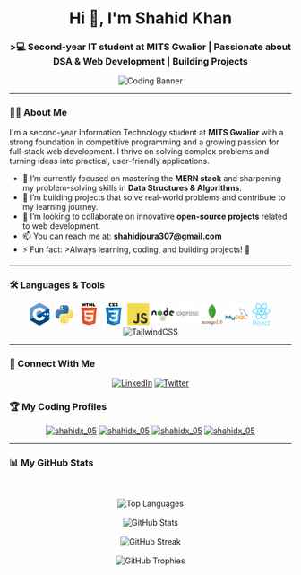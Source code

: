 <h1 align="center">Hi 👋, I'm Shahid Khan</h1>
<h3 align="center">>💻 Second-year IT student at MITS Gwalior | Passionate about DSA & Web Development | Building Projects</h3>

<p align="center">
  <img src="https://media.giphy.com/media/v1.Y2lkPTc5MGI3NjExM3h0NHM4Nmc1Mmc3bjV2b2lqOXN0ZWZka3JmdHpxMXp2bW10eTVjaCZlcD12MV9pbnRlcm5hbF9naWZfYnlfaWQmY3Q9Zw/L1R1tvI9svkASztds2/giphy.gif" width="600" alt="Coding Banner"/>
</p>

---

### 👨‍💻 About Me

I'm a second-year Information Technology student at **MITS Gwalior** with a strong foundation in competitive programming and a growing passion for full-stack web development. I thrive on solving complex problems and turning ideas into practical, user-friendly applications.

- 🌱 I’m currently focused on mastering the **MERN stack** and sharpening my problem-solving skills in **Data Structures & Algorithms**.
- 🚀 I’m building projects that solve real-world problems and contribute to my learning journey.
- 👯 I’m looking to collaborate on innovative **open-source projects** related to web development.
- 📫 You can reach me at: **shahidjoura307@gmail.com**
- ⚡ Fun fact: >Always learning, coding, and building projects! 🚀

---

### 🛠 Languages & Tools
<p align="center">
  <img src="https://raw.githubusercontent.com/devicons/devicon/master/icons/cplusplus/cplusplus-original.svg" alt="C++" width="40" height="40"/>
  <img src="https://raw.githubusercontent.com/devicons/devicon/master/icons/python/python-original.svg" alt="Python" width="40" height="40"/>
  <img src="https://raw.githubusercontent.com/devicons/devicon/master/icons/html5/html5-original-wordmark.svg" alt="HTML5" width="40" height="40"/>
  <img src="https://raw.githubusercontent.com/devicons/devicon/master/icons/css3/css3-original-wordmark.svg" alt="CSS3" width="40" height="40"/>
  <img src="https://raw.githubusercontent.com/devicons/devicon/master/icons/javascript/javascript-original.svg" alt="JavaScript" width="40" height="40"/>
  <img src="https://raw.githubusercontent.com/devicons/devicon/master/icons/nodejs/nodejs-original-wordmark.svg" alt="Node.js" width="40" height="40"/>
  <img src="https://raw.githubusercontent.com/devicons/devicon/master/icons/express/express-original-wordmark.svg" alt="Express" width="40" height="40"/>
  <img src="https://raw.githubusercontent.com/devicons/devicon/master/icons/mongodb/mongodb-original-wordmark.svg" alt="MongoDB" width="40" height="40"/>
  <img src="https://raw.githubusercontent.com/devicons/devicon/master/icons/mysql/mysql-original-wordmark.svg" alt="MySQL" width="40" height="40"/>
  <img src="https://raw.githubusercontent.com/devicons/devicon/master/icons/react/react-original-wordmark.svg" alt="React" width="40" height="40"/>
  <img src="https://www.vectorlogo.zone/logos/tailwindcss/tailwindcss-icon.svg" alt="TailwindCSS" width="40" height="40"/>
</p>

---

### 🔗 Connect With Me

<p align="center">
  <a href="https://linkedin.com/in/shahidx05" target="_blank"><img src="https://img.shields.io/badge/LinkedIn-%230077B5.svg?&style=for-the-badge&logo=linkedin&logoColor=white" alt="LinkedIn"></a>
  <a href="https://twitter.com/shahidx_05" target="_blank"><img src="https://img.shields.io/badge/Twitter-%231DA1F2.svg?&style=for-the-badge&logo=Twitter&logoColor=white" alt="Twitter"></a>
</p>

### 🏆 My Coding Profiles

<p align="center">
  <a href="https://www.leetcode.com/shahidx_05" target="_blank"><img align="center" src="https://raw.githubusercontent.com/rahuldkjain/github-profile-readme-generator/master/src/images/icons/Social/leet-code.svg" alt="shahidx_05" height="40" width="50" /></a>
  <a href="https://auth.geeksforgeeks.org/user/shahidx_05" target="_blank"><img align="center" src="https://raw.githubusercontent.com/rahuldkjain/github-profile-readme-generator/master/src/images/icons/Social/geeks-for-geeks.svg" alt="shahidx_05" height="40" width="50" /></a>
  <a href="https://codeforces.com/profile/shahidx_05" target="_blank"><img align="center" src="https://raw.githubusercontent.com/rahuldkjain/github-profile-readme-generator/master/src/images/icons/Social/codeforces.svg" alt="shahidx_05" height="40" width="50" /></a>
  <a href="https://www.codechef.com/users/shahidx_05" target="_blank"><img align="center" src="https://cdn.jsdelivr.net/npm/simple-icons@3.1.0/icons/codechef.svg" alt="shahidx_05" height="40" width="50" /></a>
</p>

---

### 📊 My GitHub Stats

  <br/>
  <p align="center">
    <img src="https://github-readme-stats.vercel.app/api/top-langs?username=shahidx05&show_icons=true&locale=en&layout=compact&theme=tokyonight" alt="Top Languages" />
    <br/><br/>
    <img src="https://github-readme-stats.vercel.app/api?username=shahidx05&show_icons=true&locale=en&theme=tokyonight" alt="GitHub Stats" />
    <br/><br/>
    <img src="https://github-readme-streak-stats.herokuapp.com/?user=shahidx05&theme=tokyonight" alt="GitHub Streak" />
    <br/><br/>
    <img src="https://github-profile-trophy.vercel.app/?username=shahidx05&theme=dracula&column=7" alt="GitHub Trophies" />
  </p>
